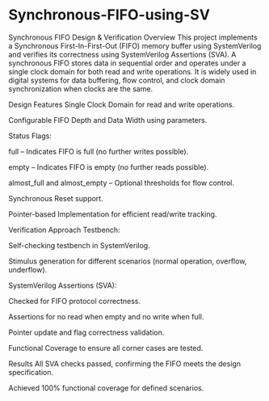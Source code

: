 # Synchronous-FIFO-using-SV
Synchronous FIFO Design & Verification
Overview
This project implements a Synchronous First-In-First-Out (FIFO) memory buffer using SystemVerilog and verifies its correctness using SystemVerilog Assertions (SVA).
A synchronous FIFO stores data in sequential order and operates under a single clock domain for both read and write operations. It is widely used in digital systems for data buffering, flow control, and clock domain synchronization when clocks are the same.

Design Features
Single Clock Domain for read and write operations.

Configurable FIFO Depth and Data Width using parameters.

Status Flags:

full – Indicates FIFO is full (no further writes possible).

empty – Indicates FIFO is empty (no further reads possible).

almost_full and almost_empty – Optional thresholds for flow control.

Synchronous Reset support.

Pointer-based Implementation for efficient read/write tracking.

Verification Approach
Testbench:

Self-checking testbench in SystemVerilog.

Stimulus generation for different scenarios (normal operation, overflow, underflow).

SystemVerilog Assertions (SVA):

Checked for FIFO protocol correctness.

Assertions for no read when empty and no write when full.

Pointer update and flag correctness validation.

Functional Coverage to ensure all corner cases are tested.

Results
All SVA checks passed, confirming the FIFO meets the design specification.

Achieved 100% functional coverage for defined scenarios.
